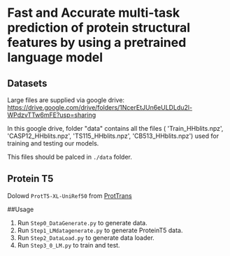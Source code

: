 # Fast and Accurate multi-task prediction of protein structural features by using a pretrained language model 

<div align="left">


</div>



## Datasets
Large files are supplied via google drive: 
https://drive.google.com/drive/folders/1NcerEtJUn6eULDLdu2l-WPdzvTTw6mFE?usp=sharing

In this google drive, folder "data" contains all the files ( 'Train_HHblits.npz', 'CASP12_HHblits.npz', 
'TS115_HHblits.npz', 'CB513_HHblits.npz') used for training and testing our models.

This files should be palced in `./data` folder.


## Protein T5

Dolowd `ProtT5-XL-UniRef50` from [ProtTrans](https://github.com/agemagician/ProtTrans)

##Usage 

1. Run `Step0_DataGenerate.py` to generate data.
2. Run `Step1_LMdatagenerate.py` to generate ProteinT5 data.
3. Run `Step2_DataLoad.py` to generate data loader.
4. Run `Step3_0_LM.py` to train and test.
